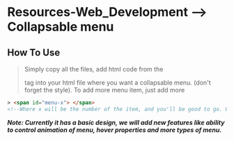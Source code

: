 # Resources-Web_Development --> Collapsable menu
## How To Use
>Simply copy all the files, add html code from the <nav> tag into your html file where you want a collapsable menu. (don't forget the style). To add more menu item, just add more 
```html
> <span id="menu-x"> </span>
<!--Where x will be the number of the item, and you'll be good to go. Use active class for the currently open menu item.-->
```


***Note: Currently it has a basic design, we will add new features like ability to control animation of menu, hover properties and more types of menu.***